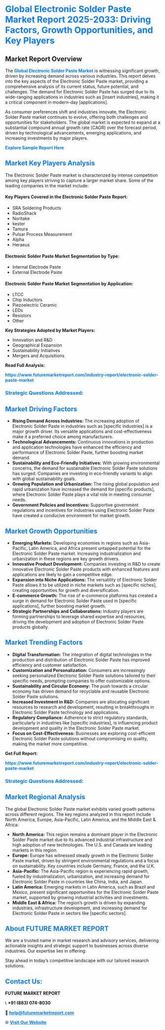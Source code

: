 <h1 style="color: #007BFF;">Global Electronic Solder Paste Market Report 2025-2033: Driving Factors, Growth Opportunities, and Key Players</h1>

<section id="overview">
<h2>Market Report Overview</h2>
<p>The <a href="https://www.futuremarketreport.com/industry-report/electronic-solder-paste-market" style="color: #007BFF; text-decoration: none;"><strong>Global Electronic Solder Paste Market</strong></a> is witnessing significant growth, driven by increasing demand across various industries. This report delves into the key aspects of the Electronic Solder Paste market, providing a comprehensive analysis of its current status, future potential, and challenges. The demand for Electronic Solder Paste has surged due to its wide-ranging applications in industries such as [insert industries], making it a critical component in modern-day [applications].</p>
<p>As consumer preferences shift and industries innovate, the Electronic Solder Paste market continues to evolve, offering both challenges and opportunities for stakeholders. The global market is expected to expand at a substantial compound annual growth rate (CAGR) over the forecast period, driven by technological advancements, emerging applications, and increasing investments by major players.</p>
</section>

<section id="overview">
<p><a href="https://www.futuremarketreport.com/request-sample/reportId=90577" style="color: #007BFF; text-decoration: none;"><strong>Explore Sample Report Here</strong></a></p>
</section>

<section id="key-players">
<h2 style="color: #007BFF;">Market Key Players Analysis</h2>
<p>The Electronic Solder Paste market is characterized by intense competition among key players striving to capture a larger market share. Some of the leading companies in the market include:</p>
<h4>Key Players Covered in the Electronic Solder Paste Report:</h4>
<ul><li>SRA Soldering Products</li><li>RadioShack</li><li>Noritake</li><li>kester</li><li>Tamura</li><li>Pulsar Process Measurement</li><li>Alpha</li><li>Heraeus</li></ul>
<h4>Electronic Solder Paste Market Segmentation by Type:</h4>
<ul><li>Internal Electrode Paste</li><li>External Electrode Paste</li></ul>

<h4>Electronic Solder Paste Market Segmentation by Application:</h4>
<ul><li>LTCC</li><li>Chip Inductors</li><li>Piezoelectric Ceramic</li><li>LEDs</li><li>Resistors</li><li>Other</li></ul>
<p><strong>Key Strategies Adopted by Market Players:</strong></p>
<ul>
<li>Innovation and R&D</li>
<li>Geographical Expansion</li>
<li>Sustainability Initiatives</li>
<li>Mergers and Acquisitions</li>
</ul>
</section>

<section>
<p><strong>Read Full Analysis: </strong></p><a href="https://www.futuremarketreport.com/industry-report/electronic-solder-paste-market" style="color: #007BFF; text-decoration: none;"><strong>https://www.futuremarketreport.com/industry-report/electronic-solder-paste-market</strong></a>
<h3 style="color: #007BFF;">Strategic Questions Addressed:</h3>
</section>

<section id="driving-factors">
<h2 style="color: #007BFF;">Market Driving Factors</h2>
<ul>
<li><strong>Rising Demand Across Industries:</strong> The increasing adoption of Electronic Solder Paste in industries such as [specific industries] is a major growth driver. Its versatile applications and cost-effectiveness make it a preferred choice among manufacturers.</li>
<li><strong>Technological Advancements:</strong> Continuous innovations in production and application technologies have enhanced the efficiency and performance of Electronic Solder Paste, further boosting market demand.</li>
<li><strong>Sustainability and Eco-Friendly Initiatives:</strong> With growing environmental concerns, the demand for sustainable Electronic Solder Paste solutions has surged. Companies are investing in eco-friendly variants to align with global sustainability goals.</li>
<li><strong>Growing Population and Urbanization:</strong> The rising global population and rapid urbanization have increased the demand for [specific products], where Electronic Solder Paste plays a vital role in meeting consumer needs.</li>
<li><strong>Government Policies and Incentives:</strong> Supportive government regulations and incentives for industries using Electronic Solder Paste have created a conducive environment for market growth.</li>
</ul>
</section>

<section id="growth-opportunities">
<h2 style="color: #007BFF;">Market Growth Opportunities</h2>
<ul>
<li><strong>Emerging Markets:</strong> Developing economies in regions such as Asia-Pacific, Latin America, and Africa present untapped potential for the Electronic Solder Paste market. Increasing industrialization and urbanization in these regions are key growth drivers.</li>
<li><strong>Innovative Product Development:</strong> Companies investing in R&D to create innovative Electronic Solder Paste products with enhanced features and applications are likely to gain a competitive edge.</li>
<li><strong>Expansion into Niche Applications:</strong> The versatility of Electronic Solder Paste allows it to be utilized in niche markets such as [specific niches], creating opportunities for growth and diversification.</li>
<li><strong>E-commerce Growth:</strong> The rise of e-commerce platforms has created a surge in demand for Electronic Solder Paste used in [specific applications], further boosting market growth.</li>
<li><strong>Strategic Partnerships and Collaborations:</strong> Industry players are forming partnerships to leverage shared expertise and resources, driving the development and adoption of Electronic Solder Paste products globally.</li>
</ul>
</section>

<section id="trending-factors">
<h2 style="color: #007BFF;">Market Trending Factors</h2>
<ul>
<li><strong>Digital Transformation:</strong> The integration of digital technologies in the production and distribution of Electronic Solder Paste has improved efficiency and customer satisfaction.</li>
<li><strong>Customization and Personalization:</strong> Consumers are increasingly seeking personalized Electronic Solder Paste solutions tailored to their specific needs, prompting companies to offer customizable options.</li>
<li><strong>Sustainability and Circular Economy:</strong> The push towards a circular economy has driven demand for recyclable and reusable Electronic Solder Paste solutions.</li>
<li><strong>Increased Investment in R&D:</strong> Companies are allocating significant resources to research and development, resulting in breakthroughs in Electronic Solder Paste technology and applications.</li>
<li><strong>Regulatory Compliance:</strong> Adherence to strict regulatory standards, particularly in industries like [specific industries], is influencing product development and quality in the Electronic Solder Paste market.</li>
<li><strong>Focus on Cost-Effectiveness:</strong> Businesses are exploring cost-efficient Electronic Solder Paste solutions without compromising on quality, making the market more competitive.</li>
</ul>
</section>

<section>
<p><strong>Get Full Report: </strong></p><a href="https://www.futuremarketreport.com/industry-report/electronic-solder-paste-market" style="color: #007BFF; text-decoration: none;"><strong>https://www.futuremarketreport.com/industry-report/electronic-solder-paste-market</strong></a>
<h3 style="color: #007BFF;">Strategic Questions Addressed:</h3>
</section>


<section id="regional-analysis">
<h2 style="color: #007BFF;">Market Regional Analysis</h2>
<p>The global Electronic Solder Paste market exhibits varied growth patterns across different regions. The key regions analyzed in this report include North America, Europe, Asia-Pacific, Latin America, and the Middle East & Africa:</p>
<ul>
<li><strong>North America:</strong> This region remains a dominant player in the Electronic Solder Paste market due to its advanced industrial infrastructure and high adoption of new technologies. The U.S. and Canada are leading markets in this region.</li>
<li><strong>Europe:</strong> Europe has witnessed steady growth in the Electronic Solder Paste market, driven by stringent environmental regulations and a focus on sustainability. Key countries include Germany, France, and the U.K.</li>
<li><strong>Asia-Pacific:</strong> The Asia-Pacific region is experiencing rapid growth, fueled by industrialization, urbanization, and increasing demand for Electronic Solder Paste in countries like China, India, and Japan.</li>
<li><strong>Latin America:</strong> Emerging markets in Latin America, such as Brazil and Mexico, present significant opportunities for the Electronic Solder Paste market, supported by growing industrial activities and investments.</li>
<li><strong>Middle East & Africa:</strong> The region’s growth is driven by expanding industries, infrastructure development, and increasing demand for Electronic Solder Paste in sectors like [specific sectors].</li>
</ul>
</section>

<footer>
<h2 style="color: #007BFF;">About FUTURE MARKET REPORT</h2>
<p>We are a trusted name in market research and advisory services, delivering actionable insights and strategic support to businesses across diverse industries. Our expertise lies in offering:</p>

<p>Stay ahead in today’s competitive landscape with our tailored research solutions.</p>

<h2 style="color: #007BFF;">Contact Us:</h2>
<p><strong>FUTURE MARKET REPORT</strong></p>
<p>📞 <strong>+91 (883) 074-8030</strong></p>
<p>📧 <strong><a href="mailto:help@futuremarketreport.com" style="color: #007BFF;">help@futuremarketreport.com</a></strong></p>
<p>🌐 <strong><a href="https://www.futuremarketreport.com/" style="color: #007BFF;">Visit Our Website</a></strong></p>
</footer>